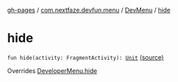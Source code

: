 [gh-pages](../../index.md) / [com.nextfaze.devfun.menu](../index.md) / [DevMenu](index.md) / [hide](./hide.md)

# hide

`fun hide(activity: FragmentActivity): `[`Unit`](https://kotlinlang.org/api/latest/jvm/stdlib/kotlin/-unit/index.html) [(source)](https://github.com/NextFaze/dev-fun/tree/master/devfun-menu/src/main/java/com/nextfaze/devfun/menu/DeveloperMenu.kt#L163)

Overrides [DeveloperMenu.hide](../-developer-menu/hide.md)

